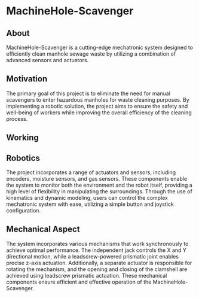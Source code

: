 # MachineHole-Scavenger
## About
MachineHole-Scavenger is a cutting-edge mechatronic system designed to efficiently clean manhole sewage waste by utilizing a combination of advanced sensors and actuators.

## Motivation
The primary goal of this project is to eliminate the need for manual scavengers to enter hazardous manholes for waste cleaning purposes. By implementing a robotic solution, the project aims to ensure the safety and well-being of workers while improving the overall efficiency of the cleaning process.

## Working

## Robotics
The project incorporates a range of actuators and sensors, including encoders, moisture sensors, and gas sensors. These components enable the system to monitor both the environment and the robot itself, providing a high level of flexibility in manipulating the surroundings. Through the use of kinematics and dynamic modeling, users can control the complex mechatronic system with ease, utilizing a simple button and joystick configuration.

## Mechanical Aspect
The system incorporates various mechanisms that work synchronously to achieve optimal performance. The independent jack controls the X and Y directional motion, while a leadscrew-powered prismatic joint enables precise z-axis actuation. Additionally, a separate actuator is responsible for rotating the mechanism, and the opening and closing of the clamshell are achieved using leadscrew prismatic actuation. These mechanical components ensure efficient and effective operation of the MachineHole-Scavenger.
